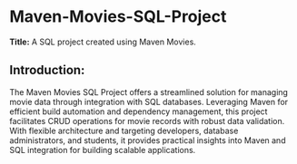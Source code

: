 # Maven-Movies-SQL-Project

**Title:** A SQL project created using Maven Movies.

## **Introduction:**

The Maven Movies SQL Project offers a streamlined solution for managing movie data through integration with SQL databases. Leveraging Maven for efficient build automation and dependency management, this project facilitates CRUD operations for movie records with robust data validation. With flexible architecture and targeting developers, database administrators, and students, it provides practical insights into Maven and SQL integration for building scalable applications.

